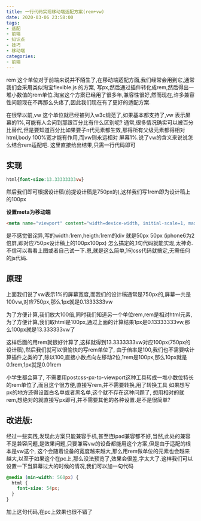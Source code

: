 ```yaml
---
title: 一行代码实现移动端适配方案(rem+vw)
date: 2020-03-06 23:58:00
tags:
- 适配
- 前端
- 知识点
- 技巧
- 移动端
categories:
- 前端
---
```


rem 这个单位对于前端来说并不陌生了,在移动端适配方面,我们经常会用到它,通常我们会采用类似淘宝flexible.js 的方案, 写px,然后通过插件转化成rem,然后得出一堆小数值的rem单位.淘宝这个方案已经用了很多年,兼容性很好,然而现在,许多兼容性问题现在不再那么头疼了,因此我们现在有了更好的适配方案.

<!-- more -->

在很早以前,vw 这个单位就已经被列入w3c规范了,如果基本都支持了,vw 表示屏幕的1%,可能有人会问到那跟百分比有什么区别呢? 通常,很多情况确实可以被百分比替代,但是要知道百分比如果要子n代元素都生效,那得所有父级元素都得相对html,body 100%宽才能有作用,而vw则永远相对 屏幕1%.说了vw的含义来说说怎么结合rem适配吧.
这里直接给出结果,只需一行代码即可
## 实现

``` css
html{font-size:13.33333333vw}
```
然后我们即可根据设计稿(前提设计稿是750px的),这样我们写1rem即为设计稿上的100px

**设置meta为移动端**
``` html
<meta name="viewport" content="width=device-width, initial-scale=1, maximum-scale=1, user-scalable=no">

```

是不感觉很诧异,写的width:1rem,heigth:1rem的div 就是50px 50px (iphone6为2倍屏,即对应750px设计稿上的100px100px) 怎么搞定的,1句代码就能实现,太神奇.不信可以看看上图或者自己试一下.恩,就是这么简单,1句css代码就搞定,无需任何的js代码.

## 原理
上面我们说了vw表示1%的屏幕宽度,而我们的设计稿通常是750px的,屏幕一共是100vw,对应750px,那么1px就是0.1333333vw 

为了方便计算,我们放大100倍,同时我们知道另一个单位rem,rem是相对html元素,为了方便计算,我们取html是100px,通过上面的计算结果1px是0.13333333vw,那么100px就是13.333333vw了 

这样后面的用rem就很好计算了,这样就得到13.3333333vw对应100px(750px的 设计稿),然后我们就可以很愉快的写rem单位了, 由于倍率是100,我们也不需要啥计算插件之类的了,除以100,直接小数点向左移动2位,1rem是100px,那么10px就是0.1rem,1px就是0.01rem

小学生都会算了, 不需要用postcss-px-to-viewport这种工具转成一堆小数位特长的rem单位了,而且这个很方便,直接写rem,并不需要转换,用了转换工具 如果想写px的地方还得设置白名单或者黑名单,这个就不存在这种问题了, 想用相对的就rem,想绝对的就直接写px即可,并不需要其他的各种设置.是不是很简单?

## 改进版:
经过一些实践,发现此方案只能兼容手机,甚至连ipad兼容都不好,当然,此处的兼容不是兼容问题,是效果问题,只要兼容vw的设备都能用这个方案,但是由于适配的根本是vw这个, 这个会随着设备的宽度越来越大,那么用rem做单位的元素也会越来越大,以至于如果这个在pc上,那么没法预览了,效果会很差,字太大了.这样我们可以设置一下当屏幕过大的时候的情况,我们可以加一句代码
``` css
@media (min-width: 560px) {
  html {
    font-size: 54px;
  }
}
```
加上这句代码,在pc上效果也很不错了